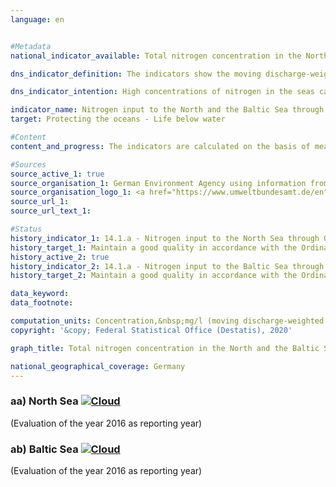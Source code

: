 ```yaml
---                   
language: en                   


#Metadata                   
national_indicator_available: Total nitrogen concentration in the North and the Baltic Sea                   

dns_indicator_definition: The indicators show the moving discharge-weighted five-year average of nitrogen concentrations in milligrams (mg) of nitrogen per litre (l) of water discharged from rivers into the North Sea and the Baltic Sea.<sub> Text from the Indicator Report 2018</sub>                   

dns_indicator_intention: High concentrations of nitrogen in the seas can lead to eutrophication effects such as oxygen depletion, the loss of biodiversity and to the destruction of fish spawning grounds. Therefore, the input of nitrogen should stay below 2.8&nbsp;mg nitrogen per litre discharge for the rivers flowing into the North Sea and below 2.6&nbsp;mg N/l for the rivers flowing into the Baltic Sea. This corresponds to the management targets of the Ordinance on the Protection of Surface Waters amended in 2016 that were agreed during the implementation of the Water Framework Directive and to the objectives of the Marine Strategy Framework Directive and the Baltic Sea Action Plan.<sub> Text from the Indicator Report 2018</sub>                   

indicator_name: Nitrogen input to the North and the Baltic Sea through German inflows                   
target: Protecting the oceans - Life below water                   

#Content                    
content_and_progress: The indicators are calculated on the basis of measurements of nitrogen concentrations and water discharge levels from smaller and larger inflows into the North Sea and the Baltic Sea, which the German Environment Agency compiles using information provided by the Länder and the river basin communities. This also includes smaller rivers that flow into a larger river, rather than directly into the North Sea or the Baltic Sea. The measuring points are selected in such a way as to ensure that the data of the last measuring point before the confluence of the two rivers are taken into account. The Rhine, which does not flow into the sea in Germany, is also taken into account. Here the values are measured at the point where the Rhine leaves Germany (measuring point at Kleve, district Bimmen). The nitrogen concentrations of the individual rivers are averaged on a discharge-weighted basis, so that large rivers with large volumes of water discharge have a greater influence on the average than small rivers. Another substance that is discharged via rivers into the North Sea and the Baltic Sea and causes eutrophication is phosphorus. This is examined in detail in indicator 6.1.a “Phosphorus in flowing waters”.<br><br>To ensure that individual extreme events such as floods or droughts, which partly lead to very high or very low nitrogen inputs, do not distort the representativeness of the development, the values are calculated as a five-year moving average.<br><br>The discharge-weighted nitrogen concentration across all North Sea and Baltic Sea inflows showed a decreasing trend since the beginning of the time series, with the decrease in concentrations being more marked in the North Sea than in the Baltic Sea. On average in 2012 to2016, North Sea and Baltic Sea inflows reached concentrations of 2.9 and 3.0&nbsp;mg/l, respectively. However, to achieve a good status in accordance with the Surface Water Ordinance, it would be necessary for each individual river to meet the management target<br><br>Of the large Baltic Sea inflows, Peene, Trave and Warnow, only the Warnow (near Rostock) met the management target in the period 2012 to 2016. The value of the Peene (near Anklam) with 2.9&nbsp;mg/l and the value of the Trave (near Lübeck-Moisling) with 3.7&nbsp;mg/l were still higher. All three rivers showed a clear decrease in the five-year average concentrations. This decline was most marked for the Trave. Regarding the small Baltic Sea inflows, nitrogen concentrations are in part still considerably higher than the management target value (up to 6.0&nbsp;mg/l).<br><br>Of the North Sea inflows, only the Rhine met the management target in the period 2012 to 2016. Regarding the other major rivers, Elbe, Ems, Weser and Eider, the Ems (near Herbrum) had the highest concentration of 4.7&nbsp;mg/l and the Elbe (near Seemannshöft) and the Eider (near Friedrichstadt) the lowest concentrations (3.1&nbsp;mg/l each). The five-year averages of concentrations decreased for all major North Sea inflows. The river Elbe showed the largest reduction. The highest nitrogen concentration of the small North Sea inflows was 3.6&nbsp;mg/l in the years 2012 to 2016. Overall, permanent and nationwide compliance with the management targets is currently neither being met for the Baltic Sea nor for the North Sea.<sub> Text from the Indicator Report 2018</sub>                   

#Sources
source_active_1: true                           
source_organisation_1: German Environment Agency using information from the Länder and river basin communities                           
source_organisation_logo_1: <a href="https://www.umweltbundesamt.de/en"><img src="https://g205sdgs.github.io/sdg-indicators/public/logosEn/uba.png" alt="Logo UBA" title="Click here to visit the homepage of the organization" /></a>                           
source_url_1:                            
source_url_text_1:                            

#Status                   
history_indicator_1: 14.1.a - Nitrogen input to the North Sea through German inflows                   
history_target_1: Maintain a good quality in accordance with the Ordinance on the Protection of Surface Waters (keep annual averages of total nitrogen below 2.6 milligrams per litre)
history_active_2: true                   
history_indicator_2: 14.1.a - Nitrogen input to the Baltic Sea through German inflows                   
history_target_2: Maintain a good quality in accordance with the Ordinance on the Protection of Surface Waters (keep annual averages of total nitrogen below 2.8 milligrams per litre)

data_keyword:                    
data_footnote:                    

computation_units: Concentration,&nbsp;mg/l (moving discharge-weighted average of the previous 5 years)                   
copyright: '&copy; Federal Statistical Office (Destatis), 2020'                   

graph_title: Total nitrogen concentration in the North and the Baltic Sea                   

national_geographical_coverage: Germany                   
---
```

<div>                               
  <div class="my-header">                               
    <h3>aa) North Sea                               
      <a href="https://sustainabledevelopment-deutschland.github.io/en/status/"><img src="https://g205sdgs.github.io/sdg-indicators/public/Wettersymbole/Wolke.png" title="The indicator is moving in the right direction but if the trend continues, the target value will be missed by more than 20&nbsp;% in the target year" alt="Cloud" />                               
      </a>                               
    </h3>                               
  </div>
  <div class="my-header-note">
    <span>(Evaluation of the year 2016 as reporting year)</span>
  </div>                               
</div>                               
<div>                               
  <div class="my-header">                               
    <h3>ab) Baltic Sea                               
      <a href="https://sustainabledevelopment-deutschland.github.io/en/status/"><img src="https://g205sdgs.github.io/sdg-indicators/public/Wettersymbole/Wolke.png" title="The indicator is moving in the right direction but if the trend continues, the target value will be missed by more than 20&nbsp;% in the target year" alt="Cloud" />                               
      </a>                               
    </h3>                               
  </div>
  <div class="my-header-note">
    <span>(Evaluation of the year 2016 as reporting year)</span>
  </div>                               
</div>